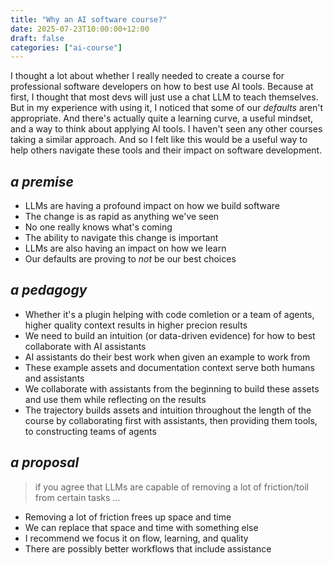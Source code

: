 ```yaml
---
title: "Why an AI software course?"
date: 2025-07-23T10:00:00+12:00
draft: false
categories: ["ai-course"]
---
```


I thought a lot about whether I really needed to create a course for professional software developers on how to best use AI tools. Because at first, I thought that most devs will just use a chat LLM to teach themselves. But in my experience with using it, I noticed that some of our _defaults_ aren't appropriate. And there's actually quite a learning curve, a useful mindset, and a way to think about applying AI tools. I haven't seen any other courses taking a similar approach. And so I felt like this would be a useful way to help others navigate these tools and their impact on software development. 

## _a premise_

- LLMs are having a profound impact on how we build software
- The change is as rapid as anything we've seen
- No one really knows what's coming
- The ability to navigate this change is important
- LLMs are also having an impact on how we learn
- Our defaults are proving to _not_ be our best choices

## _a pedagogy_

- Whether it's a plugin helping with code comletion or a team of agents, higher quality context results in higher precion results
- We need to build an intuition (or data-driven evidence) for how to best collaborate with AI assistants
- AI assistants do their best work when given an example to work from
- These example assets and documentation context serve both humans and assistants
- We collaborate with assistants from the beginning to build these assets and use them while reflecting on the results
- The trajectory builds assets and intuition throughout the length of the course by collaborating first with assistants, then providing them tools, to constructing teams of agents

## _a proposal_

> if you agree that LLMs are capable of removing a lot of friction/toil from certain tasks ...

- Removing a lot of friction frees up space and time
- We can replace that space and time with something else
- I recommend we focus it on flow, learning, and quality
- There are possibly better workflows that include assistance

